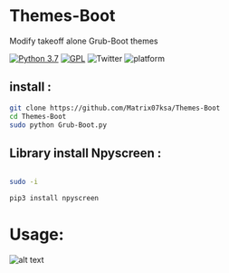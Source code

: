 # Themes-Boot
Modify takeoff alone Grub-Boot themes 


[![Python 3.7](https://img.shields.io/badge/Python-3.7-blue.svg)](http://www.python.org/download/)
[![GPL](https://img.shields.io/badge/GPL-V3.0-red.svg)](https://www.gnu.org/licenses/gpl-3.0.html)
![Twitter](https://img.shields.io/twitter/follow/Matrix0700.svg?style=social&label=Follow)
![platform](https://img.shields.io/badge/Gnu-Linux-red)
## install :
```bash
git clone https://github.com/Matrix07ksa/Themes-Boot
cd Themes-Boot
sudo python Grub-Boot.py
```

## Library install Npyscreen :
```bash

sudo -i

pip3 install npyscreen
```

# Usage:
![alt text]()

